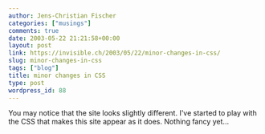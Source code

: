 ```yaml
---
author: Jens-Christian Fischer
categories: ["musings"]
comments: true
date: 2003-05-22 21:21:58+00:00
layout: post
link: https://invisible.ch/2003/05/22/minor-changes-in-css/
slug: minor-changes-in-css
tags: ["blog"]
title: minor changes in CSS
type: post
wordpress_id: 88
---
```


You may notice that the site looks slightly different. I've started to play with the CSS that makes this site appear as it does. Nothing fancy yet...
